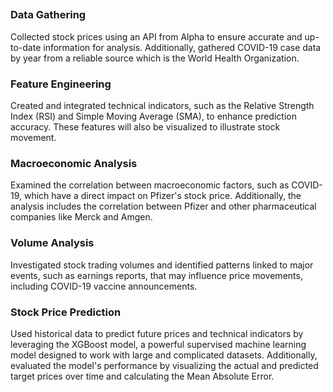 ## 

### Data Gathering
Collected stock prices using an API from Alpha to ensure accurate and up-to-date information for analysis. Additionally, gathered COVID-19 case data by year from a reliable source which is the World Health Organization.

### Feature Engineering
Created and integrated technical indicators, such as the Relative Strength Index (RSI) and Simple Moving Average (SMA), to enhance prediction accuracy. These features will also be visualized to illustrate stock movement.

### Macroeconomic Analysis
Examined the correlation between macroeconomic factors, such as COVID-19, which have a direct impact on Pfizer's stock price. Additionally, the analysis includes the correlation between Pfizer and other pharmaceutical companies like Merck and Amgen.

### Volume Analysis
Investigated stock trading volumes and identified patterns linked to major events, such as earnings reports, that may influence price movements, including COVID-19 vaccine announcements.

### Stock Price Prediction
Used historical data to predict future prices and technical indicators by leveraging the XGBoost model, a powerful supervised machine learning model designed to work with large and complicated datasets. Additionally, evaluated the model's performance by visualizing the actual and predicted target prices over time and calculating the Mean Absolute Error.
